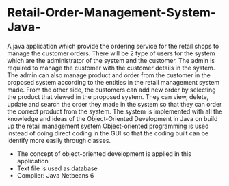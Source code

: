 # Retail-Order-Management-System-Java-
A java application which provide the ordering service for the retail shops to manage the customer orders. There will be 2 type of users for the system which are the administrator of the system and the customer. The admin is required to manage the customer with  the customer details in the system. The admin can also manage product and order from the customer in the proposed system according to the entities in the retail management system made. From the other side, the customers can add new order by selecting the product that viewed in the proposed system. They can view, delete, update and search the order they made in the system so that they can order the correct product from the system. The system is implemented with all the knowledge and ideas of the Object-Oriented Development in Java on build up the retail management system Object-oriented programming is used instead of doing direct coding in the GUI so that the coding built can be identify more easily through classes.
- The concept of object-oriented development is applied in this application
- Text file is used as database
- Complier: Java Netbeans 6
